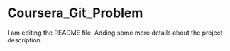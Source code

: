 # Coursera_Git_Problem
I am editing the README file. Adding some more details about the project description.
